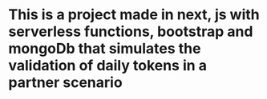 # This is a project made in next, js with serverless functions, bootstrap and mongoDb that simulates the validation of daily tokens in a partner scenario




